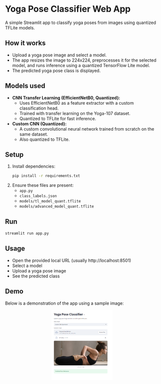 # Yoga Pose Classifier Web App

A simple Streamlit app to classify yoga poses from images using quantized TFLite models.

## How it works
- Upload a yoga pose image and select a model.
- The app resizes the image to 224x224, preprocesses it for the selected model, and runs inference using a quantized TensorFlow Lite model.
- The predicted yoga pose class is displayed.

## Models used
- **CNN Transfer Learning (EfficientNetB0, Quantized):**
  - Uses EfficientNetB0 as a feature extractor with a custom classification head.
  - Trained with transfer learning on the Yoga-107 dataset.
  - Quantized to TFLite for fast inference.
- **Custom CNN (Quantized):**
  - A custom convolutional neural network trained from scratch on the same dataset.
  - Also quantized to TFLite.

## Setup
1. Install dependencies:
   ```bash
   pip install -r requirements.txt
   ```
2. Ensure these files are present:
   - `app.py`
   - `class_labels.json`
   - `models/tl_model_quant.tflite`
   - `models/advanced_model_quant.tflite`

## Run
```bash
streamlit run app.py
```

## Usage
- Open the provided local URL (usually http://localhost:8501)
- Select a model
- Upload a yoga pose image
- See the predicted class

## Demo

Below is a demonstration of the app using a sample image:

<p align="center">
  <img src="image/demo3.png" alt="Demo 3" width="200"/>
</p>
